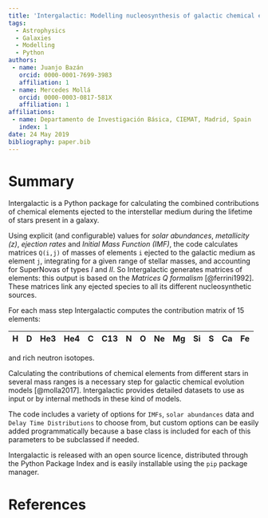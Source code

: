 ```yaml
---
title: 'Intergalactic: Modelling nucleosynthesis of galactic chemical elements'
tags:
  - Astrophysics
  - Galaxies
  - Modelling
  - Python
authors:
 - name: Juanjo Bazán
   orcid: 0000-0001-7699-3983
   affiliation: 1
 - name: Mercedes Mollá
   orcid: 0000-0003-0817-581X
   affiliation: 1
affiliations:
 - name: Departamento de Investigación Básica, CIEMAT, Madrid, Spain
   index: 1
date: 24 May 2019
bibliography: paper.bib
---
```


# Summary

Intergalactic is a Python package for calculating the combined contributions of chemical elements ejected to the interstellar medium during the lifetime of stars present in a galaxy.

Using explicit (and configurable) values for *solar abundances*, *metallicity (z)*, *ejection rates* and *Initial Mass Function (IMF)*, the code calculates matrices `Q(i,j)` of masses of elements `i` ejected to the galactic medium as element `j`, integrating for a given range of stellar masses, and accounting for SuperNovas of types *I* and *II*. So Intergalactic generates matrices of elements: this output is based on the *Matrices Q formalism* [@ferrini1992]. These matrices link any ejected species to all its different nucleosynthetic sources.

For each mass step Intergalactic computes the contribution matrix of 15 elements:

| H | D | He3 | He4 | C | C13 | N | O | Ne | Mg | Si | S | Ca | Fe |
| --- | --- | --- | --- | --- | --- | --- | --- | --- | --- | --- | --- | --- | --- |

and rich neutron isotopes.

Calculating the contributions of chemical elements from different stars in several mass ranges is a necessary step for galactic chemical evolution models [@molla2017]. Intergalactic provides detailed datasets to use as input or by internal methods in these kind of models.

The code includes a variety of options for `IMFs`, `solar abundances` data and `Delay Time Distributions` to choose from, but custom options can be easily added programmatically because a base class is included for each of this parameters to be subclassed if needed.

Intergalactic is released with an open source licence, distributed through the Python Package Index and is easily installable using the `pip` package manager.


# References
